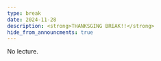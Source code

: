```yaml
---
type: break
date: 2024-11-28
description: <strong>THANKSGING BREAK!!</strong>
hide_from_announcments: true
---
```

No lecture.

